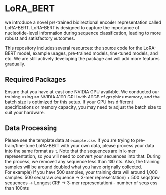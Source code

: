 # LoRA_BERT
we introduce a novel pre-trained bidirectional encoder representation called LoRA-BERT. LoRA-BERT is designed to capture the importance of nucleotide-level information during sequence classification, leading to more robust and satisfactory outcomes.

This repository includes several resources: the source code for the LoRA-BERT model, example usages, pre-trained models, fine-tuned models, and etc. We are still actively developing the package and will add more features gradually. 

## Required Packages
Ensure that you have at least one NVIDIA GPU available. We conducted our training using an NVIDIA A100 GPU with 40GB of graphics memory, and the batch size is optimized for this setup. If your GPU has different specifications or memory capacity, you may need to adjust the batch size to suit your hardware.

## Data Processing
Please see the template data at `example.csv`. If you are trying to pre-train/fine-tune LoRA-BERT with your own data, please process your data into the same format as it. Note that the sequences are in k-mer representation, so you will need to convert your sequences into that. During the process, we removed any sequence less than 100 nts.
Also, the training samples will be around doubled what you have originally collected.   
For example) If you have 500 samples, your training data will around 1,000 samples.
500 seqs(raw sequence -> 3-mer representation) + 500 seqs(raw sequences -> Longest ORF -> 3-mer representation) - number of seqs ess than 100nts

